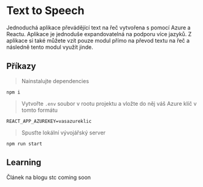 # Text to Speech 
Jednoduchá aplikace převádějící text na řeč vytvořena s pomocí Azure a Reactu. Aplikace je jednoduše expandovatelná na podporu více jazyků. Z aplikace si také můžete vzít pouze modul přímo na převod textu na řeč a následně tento modul využít jinde. 
## Příkazy
> Nainstalujte dependencies
```
npm i
```
> Vytvořte `.env` soubor v rootu projektu a vložte do něj váš Azure klíč v tomto formátu
```
REACT_APP_AZUREKEY=vasazureklic
```
> Spusťte lokální vývojářský server
```
npm run start
```
## Learning
Článek na blogu stc coming soon
